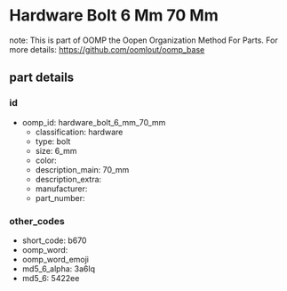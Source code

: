 # Hardware Bolt 6 Mm 70 Mm  

note: This is part of OOMP the Oopen Organization Method For Parts. For more details: https://github.com/oomlout/oomp_base

##  part details





### id
* oomp_id: hardware_bolt_6_mm_70_mm
  * classification: hardware
  * type: bolt
  * size: 6_mm
  * color: 
  * description_main: 70_mm
  * description_extra: 
  * manufacturer: 
  * part_number: 

### other_codes
* short_code: b670
* oomp_word: 
* oomp_word_emoji 
* md5_6_alpha: 3a6lq
* md5_6: 5422ee